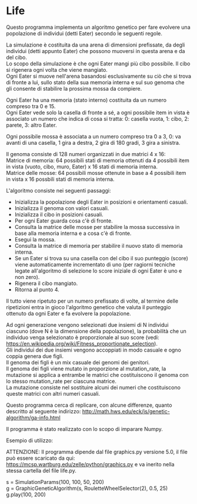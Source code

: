 # Life
  
Questo programma implementa un algoritmo genetico per fare evolvere una popolazione di individui (detti Eater) secondo le seguenti regole.  
  
La simulazione è costituita da una arena di dimensioni prefissate, da degli individui (detti appunto Eater) che possono muoversi in questa arena e da del cibo.  
Lo scopo della simulazione è che ogni Eater mangi più cibo possibile. Il cibo si rigenera ogni volta che viene mangiato.  
Ogni Eater si muove nell'arena basandosi esclusivamente su ciò che si trova di fronte a lui, sullo stato della sua memoria interna e sul suo genoma che gli consente di stabilire la prossima mossa da compiere.  
  
Ogni Eater ha una memoria (stato interno) costituita da un numero compreso tra 0 e 15.  
Ogni Eater vede solo la casella di fronte a sé, a ogni possibile item in vista è associato un numero che indica di cosa si tratta: 0: casella vuota, 1: cibo, 2: parete, 3: altro Eater.  

Ogni possibile mossa è associata a un numero compreso tra 0 a 3, 0: va avanti di una casella, 1 gira a destra, 2 gira di 180 gradi, 3 gira a sinistra.  

Il genoma consiste di 128 numeri organizzati in due matrici 4 x 16:   
Matrice di memoria: 64 possibili stati di memoria ottenuti da 4 possibili item in vista (vuoto, cibo, muro, Eater) x 16 stati di memoria interna.  
Matrice delle mosse: 64 possibili mosse ottenute in base a 4 possibili item in vista x 16 possbili stati di memoria interna.  
  
L'algoritmo consiste nei seguenti passaggi:  
  
* Inizializza la popolazione degli Eater in posizioni e orientamenti casuali.  
* Inizializza il genoma con valori casuali.  
* Inizializza il cibo in posizioni casuali.  
* Per ogni Eater guarda cosa c'è di fronte.  
* Consulta la matrice delle mosse per stabilire la mossa successiva in base alla memoria interna e a cosa c'è di fronte.  
* Esegui la mossa.  
* Consulta la matrice di memoria per stabilire il nuovo stato di memoria interna.  
* Se un Eater si trova su una casella con del cibo il suo punteggio (score) viene automaticamente incrementato di uno (per ragiorni tecniche legate all'algoritmo di selezione lo score iniziale di ogni Eater è uno e non zero).  
* Rigenera il cibo mangiato.  
* Ritorna al punto 4.  

Il tutto viene ripetuto per un numero prefissato di volte, al termine delle ripetizioni entra in gioco l'algoritmo genetico che valuta il punteggio ottenuto da ogni Eater e fa evolvere la popolazione.

Ad ogni generazione vengono selezionati due insiemi di N individui ciascuno (dove N è la dimensione della popolazione), la probabilità che un individuo venga selezionato è proporzionale al suo score (vedi: https://en.wikipedia.org/wiki/Fitness_proportionate_selection).  
Gli individui dei due insiemi vengono accoppiati in modo casuale e ogno coppia genera due figli.  
Il genoma dei figli è un mix casuale dei genomi dei genitori.  
Il genoma dei figli viene mutato in proporzione al mutation_rate, la mutazione si applica a entrambe le matrici che costituiscono il genoma con lo stesso mutation_rate per ciascuna matrice.  
La mutazione consiste nel sostituire alcuni dei numeri che costituiscono queste matrici con altri numeri casuali.  
  
Questo programma cerca di replicare, con alcune differenze, quanto descritto al seguente indirizzo: http://math.hws.edu/eck/js/genetic-algorithm/ga-info.html  
  
Il programma è stato realizzato con lo scopo di imparare Numpy.  
  
Esempio di utilizzo:  
  
ATTENZIONE: Il programma dipende dal file graphics.py versione 5.0, il file può essere scaricato da qui: https://mcsp.wartburg.edu/zelle/python/graphics.py e va inerito nella stessa cartella del file life.py.  
  
s = SimulationParams(100, 100, 50, 200)  
g = GraphicGeneticAlgorithm(s, RouletteWheelSelector(2), 0.5, 25)  
g.play(100, 200)  
